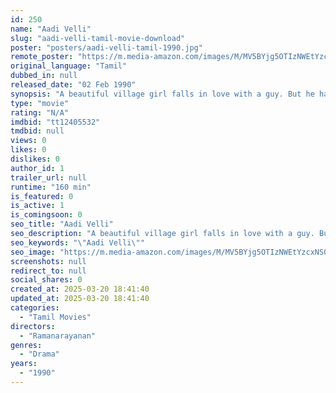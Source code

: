 ```yaml
---
id: 250
name: "Aadi Velli"
slug: "aadi-velli-tamil-movie-download"
poster: "posters/aadi-velli-tamil-1990.jpg"
remote_poster: "https://m.media-amazon.com/images/M/MV5BYjg5OTIzNWEtYzcxNS00MTIyLTlhMTctYjhmOGQ5NjNjMzU5XkEyXkFqcGdeQXVyMzYxOTQ3MDg@._V1_SX300.jpg"
original_language: "Tamil"
dubbed_in: null
released_date: "02 Feb 1990"
synopsis: "A beautiful village girl falls in love with a guy. But he has evil intentions to abduct all the wealth of the village's temple. Whether the temple's wealth can be saved ?"
type: "movie"
rating: "N/A"
imdbid: "tt12405532"
tmdbid: null
views: 0
likes: 0
dislikes: 0
author_id: 1
trailer_url: null
runtime: "160 min"
is_featured: 0
is_active: 1
is_comingsoon: 0
seo_title: "Aadi Velli"
seo_description: "A beautiful village girl falls in love with a guy. But he has evil intentions to abduct all the wealth of the village's temple. Whether the temple's wealth can be saved ?"
seo_keywords: "\"Aadi Velli\""
seo_image: "https://m.media-amazon.com/images/M/MV5BYjg5OTIzNWEtYzcxNS00MTIyLTlhMTctYjhmOGQ5NjNjMzU5XkEyXkFqcGdeQXVyMzYxOTQ3MDg@._V1_SX300.jpg"
screenshots: null
redirect_to: null
social_shares: 0
created_at: 2025-03-20 18:41:40
updated_at: 2025-03-20 18:41:40
categories:
  - "Tamil Movies"
directors:
  - "Ramanarayanan"
genres:
  - "Drama"
years:
  - "1990"
---
```

